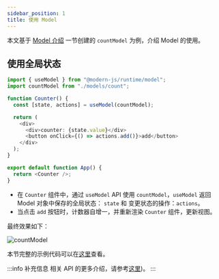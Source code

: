 ```yaml
---
sidebar_position: 1
title: 使用 Model
---
```


本文基于 [Model 介绍](./model-introduction) 一节创建的 `countModel` 为例，介绍 Model 的使用。

## 使用全局状态

```ts
import { useModel } from "@modern-js/runtime/model";
import countModel from "./models/count";

function Counter() {
  const [state, actions] = useModel(countModel);

  return (
    <div>
      <div>counter: {state.value}</div>
      <button onClick={() => actions.add()}>add</button>
    </div>
  );
}

export default function App() {
  return <Counter />;
}
```

- 在 `Counter` 组件中，通过 `useModel` API 使用 `countModel`，`useModel` 返回 Model 对象中保存的全局状态： `state` 和 变更状态的操作：`actions`。
- 当点击 `add` 按钮时，计数器自增一，并重新渲染 `Counter` 组件，更新视图。

最终效果如下：

![countModel](https://lf3-static.bytednsdoc.com/obj/eden-cn/eueh7vhojuh/modern/simple-count-model.gif)

本节完整的示例代码可以在[这里](https://github.com/modern-js-dev/modern-js-examples/tree/main/series/tutorials/runtime-api/model/counter-model)查看。

:::info 补充信息
相关 API 的更多介绍，请参考[这里](/docs/apis/runtime/model/model_))。
:::
